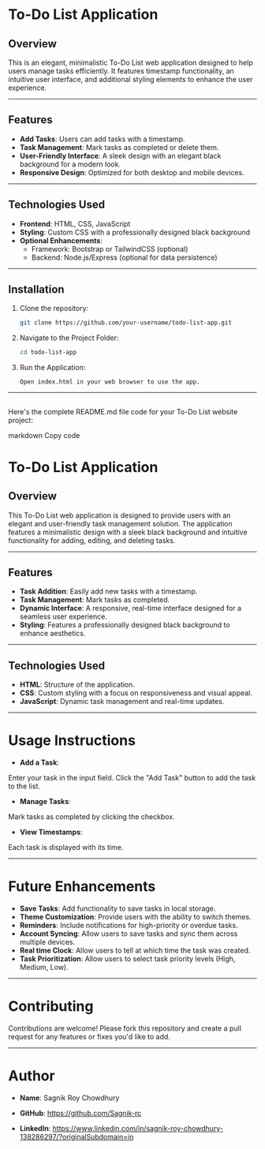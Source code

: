 
# To-Do List Application

## Overview

This is an elegant, minimalistic To-Do List web application designed to help users manage tasks efficiently. It features timestamp functionality, an intuitive user interface, and additional styling elements to enhance the user experience.

---

## Features

- **Add Tasks**: Users can add tasks with a timestamp.
- **Task Management**: Mark tasks as completed or delete them.
- **User-Friendly Interface**: A sleek design with an elegant black background for a modern look.
- **Responsive Design**: Optimized for both desktop and mobile devices.

---

## Technologies Used

- **Frontend**: HTML, CSS, JavaScript
- **Styling**: Custom CSS with a professionally designed black background
- **Optional Enhancements**:
  - Framework: Bootstrap or TailwindCSS (optional)
  - Backend: Node.js/Express (optional for data persistence)

---

## Installation

1. Clone the repository:
   ```bash
   git clone https://github.com/your-username/todo-list-app.git
2. Navigate to the Project Folder:
   ```bash
   cd todo-list-app
3. Run the Application:
   ```
   Open index.html in your web browser to use the app.
---
##
Here's the complete README.md file code for your To-Do List website project:

markdown
Copy code
# To-Do List Application

## Overview

This To-Do List web application is designed to provide users with an elegant and user-friendly task management solution. The application features a minimalistic design with a sleek black background and intuitive functionality for adding, editing, and deleting tasks. 

---

## Features

- **Task Addition**: Easily add new tasks with a timestamp.
- **Task Management**: Mark tasks as completed.
- **Dynamic Interface**: A responsive, real-time interface designed for a seamless user experience.
- **Styling**: Features a professionally designed black background to enhance aesthetics.

---

## Technologies Used

- **HTML**: Structure of the application.
- **CSS**: Custom styling with a focus on responsiveness and visual appeal.
- **JavaScript**: Dynamic task management and real-time updates.

---

# Usage Instructions

- **Add a Task**:

Enter your task in the input field.
Click the "Add Task" button to add the task to the list.
- **Manage Tasks**:

Mark tasks as completed by clicking the checkbox.
- **View Timestamps**:

Each task is displayed with its time.

---
# Future Enhancements
- **Save Tasks**: Add functionality to save tasks in local storage.
- **Theme Customization**: Provide users with the ability to switch themes.
- **Reminders**: Include notifications for high-priority or overdue tasks.
- **Account Syncing**: Allow users to save tasks and sync them across multiple devices.
- **Real time Clock**: Allow users to tell at which time the task was created.
- **Task Prioritization**: Allow users to select task priority levels (High, Medium, Low).

---
# Contributing
Contributions are welcome! Please fork this repository and create a pull request for any features or fixes you'd like to add.

---
# Author
- **Name**: Sagnik Roy Chowdhury

- **GitHub**: https://github.com/Sagnik-rc

- **LinkedIn**: https://www.linkedin.com/in/sagnik-roy-chowdhury-138286297/?originalSubdomain=in

